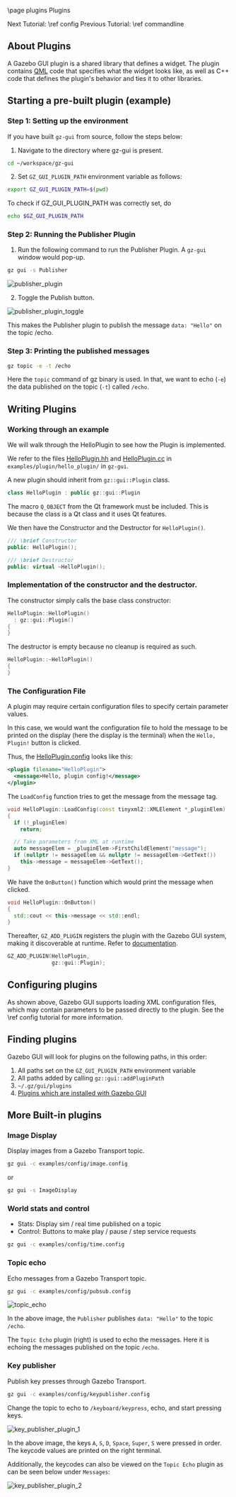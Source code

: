 \page plugins Plugins

Next Tutorial: \ref config
Previous Tutorial: \ref commandline

## About Plugins

A Gazebo GUI plugin is a shared library that defines a widget. The plugin contains [QML](http://doc.qt.io/qt-5/qtqml-index.html) code that specifies what the widget looks like, as well as C++ code that defines the plugin's behavior and ties it to other libraries.

## Starting a pre-built plugin (example)

### Step 1: Setting up the environment

If you have built `gz-gui` from source, follow the steps below:

1. Navigate to the directory where gz-gui is present.

```sh
cd ~/workspace/gz-gui
```

2. Set `GZ_GUI_PLUGIN_PATH` environment variable as follows:
```sh
export GZ_GUI_PLUGIN_PATH=$(pwd)
```

To check if GZ_GUI_PLUGIN_PATH was correctly set, do
```sh
echo $GZ_GUI_PLUGIN_PATH
```

### Step 2: Running the Publisher Plugin

1. Run the following command to run the Publisher Plugin. A `gz-gui` window would pop-up.

```sh
gz gui -s Publisher
```

![publisher_plugin](images/screenshot_plugins_tutorial_1.png)

2. Toggle the Publish button.

![publisher_plugin_toggle](images/screenshot_plugins_tutorial_2.png)

This makes the Publisher plugin to publish the message `data: "Hello"` on the topic /echo.

### Step 3: Printing the published messages

```sh
gz topic -e -t /echo
```

Here the `topic` command of gz binary is used. In that, we want to echo (`-e`) the data published on the topic (`-t`) called `/echo`.

## Writing Plugins

### Working through an example

We will walk through the HelloPlugin to see how the Plugin is implemented.

We refer to the files [HelloPlugin.hh](https://github.com/gazebosim/gz-gui/blob/main/examples/plugin/hello_plugin/HelloPlugin.hh) and [HelloPlugin.cc](https://github.com/gazebosim/gz-gui/blob/main/examples/plugin/hello_plugin/HelloPlugin.cc) in `examples/plugin/hello_plugin/` in `gz-gui`.

A new plugin should inherit from `gz::gui::Plugin` class.

```cpp
class HelloPlugin : public gz::gui::Plugin
```

The macro `Q_OBJECT` from the Qt framework must be included. This is because the class is a Qt class and it uses Qt features.

We then have the Constructor and the Destructor for `HelloPlugin()`.

```cpp
/// \brief Constructor
public: HelloPlugin();

/// \brief Destructor
public: virtual ~HelloPlugin();
```

### Implementation of the constructor and the destructor.

The constructor simply calls the base class constructor:

```cpp
HelloPlugin::HelloPlugin()
  : gz::gui::Plugin()
{
}
```

The destructor is empty because no cleanup is required as such.

```cpp
HelloPlugin::~HelloPlugin()
{
}
```

### The Configuration File

A plugin may require certain configuration files to specify certain parameter values.

In this case, we would want the configuration file to hold the message to be printed on the display (here the display is the terminal) when the `Hello, Plugin!` button is clicked.

Thus, the [HelloPlugin.config](https://github.com/gazebosim/gz-gui/blob/main/examples/plugin/hello_plugin/HelloPlugin.config) looks like this:

```xml
<plugin filename="HelloPlugin">
  <message>Hello, plugin config!</message>
</plugin>
```

The `LoadConfig` function tries to get the message from the message tag.

```cpp
void HelloPlugin::LoadConfig(const tinyxml2::XMLElement *_pluginElem)
{
  if (!_pluginElem)
    return;

  // Take parameters from XML at runtime
  auto messageElem = _pluginElem->FirstChildElement("message");
  if (nullptr != messageElem && nullptr != messageElem->GetText())
    this->message = messageElem->GetText();
}
```

We have the `OnButton()` function which would print the message when clicked.

```cpp
void HelloPlugin::OnButton()
{
  std::cout << this->message << std::endl;
}
```

Thereafter, `GZ_ADD_PLUGIN` registers the plugin with the Gazebo GUI system, making it discoverable at runtime. Refer to [documentation](https://gazebosim.org/api/plugin/2/gz_2plugin_2Register_8hh.html).

```cpp
GZ_ADD_PLUGIN(HelloPlugin,
              gz::gui::Plugin);
```

## Configuring plugins

As shown above, Gazebo GUI supports loading XML configuration files, which may contain
parameters to be passed directly to the plugin. See the \ref config
tutorial for more information.

## Finding plugins

Gazebo GUI will look for plugins on the following paths, in this order:

1. All paths set on the `GZ_GUI_PLUGIN_PATH` environment variable
2. All paths added by calling `gz::gui::addPluginPath`
3. `~/.gz/gui/plugins`
4. [Plugins which are installed with Gazebo GUI](https://gazebosim.org/api/gui/9/namespacegz_1_1gui_1_1plugins.html)

## More Built-in plugins

### Image Display
Display images from a Gazebo Transport topic.

```sh
gz gui -c examples/config/image.config      
```
or                                                                            
                                                                                  
```sh
gz gui -s ImageDisplay
```



### World stats and control

- Stats: Display sim / real time published on a topic
- Control: Buttons to make play / pause / step service requests                

```sh
gz gui -c examples/config/time.config
```

### Topic echo
                                                                                  
Echo messages from a Gazebo Transport topic.                                    

```sh
gz gui -c examples/config/pubsub.config  
```

![topic_echo](images/screenshot_plugins_tutorial_6.png)

In the above image, the `Publisher` publishes `data: "Hello"` to the topic `/echo`. 

The `Topic Echo`  plugin (right) is used to echo the messages. Here it is echoing the messages published on the topic `/echo`.

### Key publisher

Publish key presses through Gazebo Transport.

```sh
gz gui -c examples/config/keypublisher.config
```

Change the topic to echo to `/keyboard/keypress`, echo, and start pressing keys.

![key_publisher_plugin_1](images/screenshot_plugins_tutorial_4.png)

In the above image, the keys `A`, `S`, `D`, `Space`, `Super`, `S` were pressed in order. The keycode values are printed on the right terminal.

Additionally, the keycodes can also be viewed on the `Topic Echo` plugin as can be seen below under `Messages`:

![key_publisher_plugin_2](images/screenshot_plugins_tutorial_5.png)

